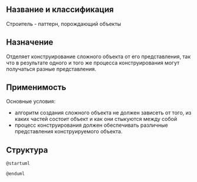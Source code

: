 ## Название и классификация
Строитель - паттерн, порождающий объекты
## Назначение
Отделяет конструирование сложного объекта от его представления, так что в результате одного и того же процесса конструирования могут получаться разные представления.

## Применимость
Основные условия:
- алгоритм создания сложного объекта не должен зависеть от того, из каких частей состоит объект и как они стыкуются между собой
- процесс конструирования должен обеспечивать различные представления конструируемого объекта.
## Структура
```plantuml
@startuml

@enduml
```
